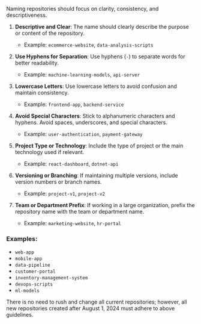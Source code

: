 Naming repositories should focus on clarity, consistency, and descriptiveness. 

1. **Descriptive and Clear**: The name should clearly describe the purpose or content of the repository.
   - Example: `ecommerce-website`, `data-analysis-scripts`

2. **Use Hyphens for Separation**: Use hyphens (`-`) to separate words for better readability.
   - Example: `machine-learning-models`, `api-server`

3. **Lowercase Letters**: Use lowercase letters to avoid confusion and maintain consistency.
   - Example: `frontend-app`, `backend-service`

4. **Avoid Special Characters**: Stick to alphanumeric characters and hyphens. Avoid spaces, underscores, and special characters.
   - Example: `user-authentication`, `payment-gateway`

5. **Project Type or Technology**: Include the type of project or the main technology used if relevant.
   - Example: `react-dashboard`, `dotnet-api`

6. **Versioning or Branching**: If maintaining multiple versions, include version numbers or branch names.
   - Example: `project-v1`, `project-v2`

7. **Team or Department Prefix**: If working in a large organization, prefix the repository name with the team or department name.
   - Example: `marketing-website`, `hr-portal`

### Examples:
- `web-app`
- `mobile-app`
- `data-pipeline`
- `customer-portal`
- `inventory-management-system`
- `devops-scripts`
- `ml-models`

There is no need to rush and change all current repositories; however, all new repositories created after August 1, 2024 must adhere to above guidelines.